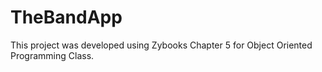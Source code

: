# TheBandApp
This project was developed using Zybooks Chapter 5 for Object Oriented Programming Class.
